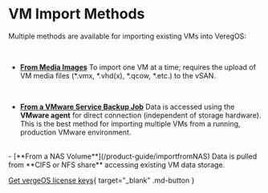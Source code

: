

# VM Import Methods

Multiple methods are available for importing existing VMs into VeregOS:

<br>

- [**From Media Images**](/product-guide/importfromupload)
To import one VM at a time; requires the upload of VM media files (*.vmx, *.vhd(x), *.qcow, *.etc.) to the vSAN.
<br>

- [**From a VMware Service Backup Job**](/product-guide/importvmware)
Data is accessed using the **VMware agent** for direct connection (independent of storage hardware). This is the best method for importing multiple VMs from a running, production VMware environment.
<br>
- [**From a NAS Volume**](/product-guide/importfromNAS)
Data is pulled from **CIFS or NFS share** accessing existing VM data storage.
<br>

[Get vergeOS license keys](https://www.verge.io/test-drive){ target="_blank" .md-button }